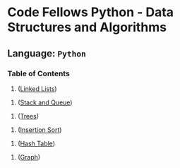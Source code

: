 # Code Fellows Python - Data Structures and Algorithms

## Language: `Python`

### Table of Contents

<!-- 1. ([Reverse Array](./code_challenges/reverse_array/README.md)) -->
<!-- 1. ([Array Insert Shift](./code_challenges/array_insert_shift/README.md)) -->
<!-- 1. ([Array Binary Search](./code_challenges/array_binary_search/README.md)) -->
1. ([Linked Lists](./linked_list/README.md))
<!-- 1. ([Zip Linked Lists](./code_challenges/linked_list_zip/README.md)) -->
1. ([Stack and Queue](./stack_and_queue/README.md))
<!-- 1. ([Stack and Queue Psuedo](./code_challenges/stack_queue_pseudo/README.md)) -->
<!-- 1. ([Stack Queue Animal Shelter](./stack_queue_animal_shelter/README.md)) -->
<!-- 1. ([Stack Queue Brackets](./code_challenges/stack_queue_brackets/README.md)) -->
1. ([Trees](./all_trees/README.md))
<!-- 1. ([Trees - Breadth-first Traversal](./code_challenges/tree_breadth_first/README.md)) -->
<!-- 1. ([Trees - Fizz Buzz](./code_challenges/tree_fizz_buzz/README.md)) -->
1. ([Insertion Sort](./sorts/insertion_sort/README.md))
<!-- 1. ([Merge Sort](./sorts/merge_sort/README.md)) -->
<!-- 1. ([Quick Sort](./sorts/quick_sort/README.md)) -->
1. ([Hash Table](./hash_table/README.md))
<!-- 1. ([Hashmap Repeated Word](./code_challenges/hashmap_repeated_word/README.md)) -->
<!-- 1. ([Tree Intersection](./code_challenges/tree_intersection/README.md)) -->
<!-- 1. ([Hashmap Left Join](./code_challenges/hashmap_left_join/README.md)) -->
1. ([Graph](./graphs/README.md))
<!-- 1. ([Graph Depth First](./code_challenges/graph_depth_first/README.md)) -->
